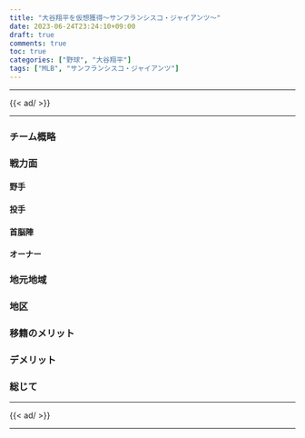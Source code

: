 ```yaml
---
title: "大谷翔平を仮想獲得〜サンフランシスコ・ジャイアンツ〜"
date: 2023-06-24T23:24:10+09:00
draft: true
comments: true
toc: true
categories: ["野球", "大谷翔平"]
tags: ["MLB", "サンフランシスコ・ジャイアンツ"]
---
```


<!--more-->

---

{{< ad/ >}}

---

### チーム概略

### 戦力面

#### 野手

#### 投手

#### 首脳陣

#### オーナー

### 地元地域

### 地区

### 移籍のメリット

### デメリット

### 総じて

---

{{< ad/ >}}

---
